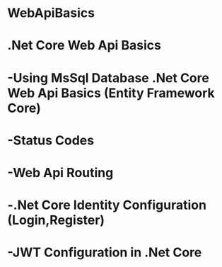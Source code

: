 # WebApiBasics
# .Net Core Web Api Basics
# -Using MsSql Database .Net Core Web Api Basics (Entity Framework Core)
# -Status Codes
# -Web Api Routing
# -.Net Core Identity Configuration (Login,Register)
# -JWT Configuration in .Net Core 
 
